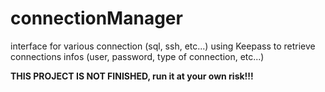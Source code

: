 # connectionManager
interface for various connection (sql, ssh, etc...) using Keepass to retrieve connections infos (user, password, type of connection, etc...)

**THIS PROJECT IS NOT FINISHED, run it at your own risk!!!**
